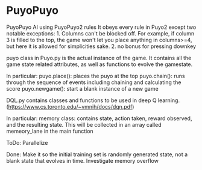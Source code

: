 # PuyoPuyo
PuyoPuyo AI using PuyoPuyo2 rules
It obeys every rule in Puyo2 except two notable exceptions:
    1. Columns can't be blocked off. For example, if column 3 is filled to the top, the game won't let you place anything in columns>=4, but here it is allowed for simplicities sake.
    2. no bonus for pressing downkey



puyo class in Puyo.py is the actual instance of the game. It contains all the game state related attributes, as well as functions to evolve the gamestate.

In particular:
    puyo.place(): places the puyo at the top
    puyo.chain(): runs through the sequence of events including chaining and calculating the score
    puyo.newgame(): start a blank instance of a new game
    
    
DQL.py contains classes and functions to be used in deep Q learning.(https://www.cs.toronto.edu/~vmnih/docs/dqn.pdf)

In particular:
    memory class: contains state, action taken, reward observed, and the resulting state. This will be collected in an array called memeory_lane in the main function



ToDo:
Parallelize



Done:
Make it so the initial training set is randomly generated state, not a blank state that evolves in time.
Investigate memory overflow
